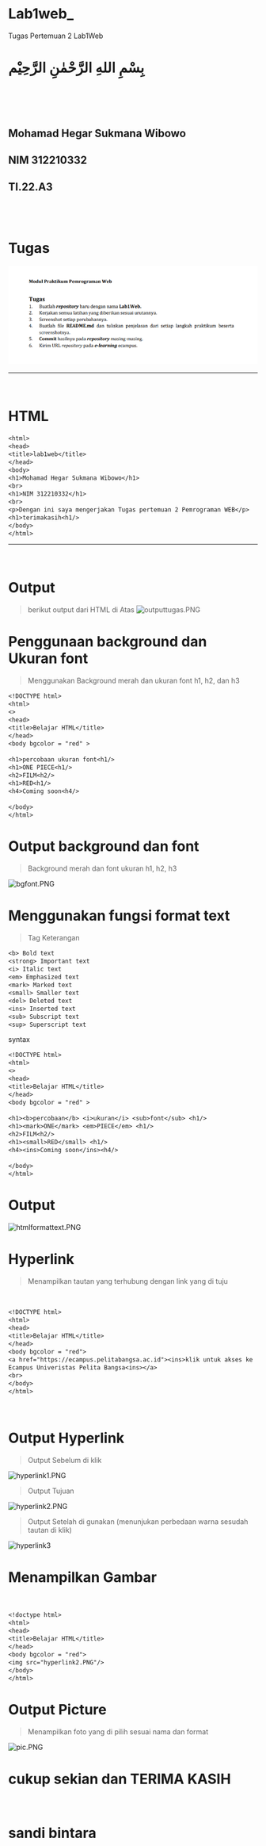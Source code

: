 # Lab1web_
Tugas Pertemuan 2 Lab1Web
<br>
<h1>بِسْمِ اللهِ الرَّحْمٰنِ الرَّحِيْم<h1/>
<br>
<h2>Mohamad Hegar Sukmana Wibowo<h2/>
<h2>NIM 312210332<h2/>
<h2>TI.22.A3<h2/>
<br>

# Tugas
<img src="Tugas.PNG">
<hr>
<br>

# HTML
```<!DOCTYPE html>
<html>
<head>
<title>lab1web</title>
</head>
<body>
<h1>Mohamad Hegar Sukmana Wibowo</h1>
<br>
<h1>NIM 312210332</h1>
<br>
<p>Dengan ini saya mengerjakan Tugas pertemuan 2 Pemrograman WEB</p>
<h1>terimakasih<h1/>
</body>
</html>
```
<hr>
<br>

# Output
> berikut output dari HTML di Atas
![outputtugas.PNG](image/outputtugas.PNG)

# Penggunaan background dan Ukuran font
> Menggunakan Background merah dan ukuran font h1, h2, dan h3
```
<!DOCTYPE html>
<html>
<>
<head>
<title>Belajar HTML</title>
</head>
<body bgcolor = "red" >

<h1>percobaan ukuran font<h1/>
<h1>ONE PIECE<h1/>
<h2>FILM<h2/>
<h1>RED<h1/>
<h4>Coming soon<h4/>

</body>
</html>
```
# Output background dan font
> Background merah dan font ukuran h1, h2, h3

![bgfont.PNG](image/bgfont.PNG)

# Menggunakan fungsi format text
> Tag Keterangan
```
<b> Bold text
<strong> Important text
<i> Italic text
<em> Emphasized text
<mark> Marked text
<small> Smaller text
<del> Deleted text
<ins> Inserted text
<sub> Subscript text
<sup> Superscript text
```

syntax
```
<!DOCTYPE html>
<html>
<>
<head>
<title>Belajar HTML</title>
</head>
<body bgcolor = "red" >

<h1><b>percobaan</b> <i>ukuran</i> <sub>font</sub> <h1/>
<h1><mark>ONE</mark> <em>PIECE</em> <h1/>
<h2>FILM<h2/>
<h1><small>RED</small> <h1/>
<h4><ins>Coming soon</ins><h4/>

</body>
</html>
```
# Output
![htmlformattext.PNG](image/htmlformattext.PNG)

# Hyperlink
> Menampilkan tautan yang terhubung dengan link yang di tuju
<br>

```
<!DOCTYPE html>
<html>
<head>
<title>Belajar HTML</title>
</head>
<body bgcolor = "red">
<a href="https://ecampus.pelitabangsa.ac.id"><ins>klik untuk akses ke Ecampus Univeristas Pelita Bangsa<ins></a>
<br>
</body>
</html>
```
<br>

# Output Hyperlink

> Output Sebelum di klik

![hyperlink1.PNG](image/hyperlink1.PNG)

> Output Tujuan

![hyperlink2.PNG](image/hyperlink2.PNG)

> Output Setelah di gunakan (menunjukan perbedaan warna sesudah tautan di klik)

![hyperlink3](image/hyperlink3.PNG)

# Menampilkan Gambar

<br>

```
<!doctype html>
<html>
<head>
<title>Belajar HTML</title>
</head>
<body bgcolor = "red">
<img src="hyperlink2.PNG"/>
</body>
</html>
```

# Output Picture
> Menampilkan foto yang di pilih sesuai nama dan format

![pic.PNG](image/pic.PNG)

<h1> cukup sekian dan TERIMA KASIH</h1>
<br>

<h1>sandi bintara</h1>





